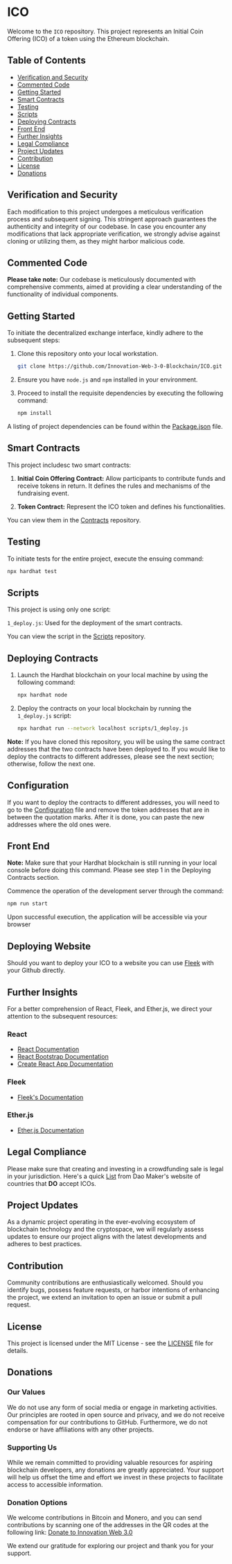 # ICO

Welcome to the `ICO` repository. This project represents an Initial Coin Offering (ICO) of a token using the Ethereum blockchain.

## Table of Contents
- [Verification and Security](#verification-and-security)
- [Commented Code](#commented-code)
- [Getting Started](#getting-started)
- [Smart Contracts](#smart-contracts)
- [Testing](#testing)
- [Scripts](#scripts)
- [Deploying Contracts](#deploying-contracts)
- [Front End](#front-end)
- [Further Insights](#further-insights)
- [Legal Compliance](#legal-compliance)
- [Project Updates](#project-updates)
- [Contribution](#contribution)
- [License](#license)
- [Donations](#donations)

## Verification and Security

Each modification to this project undergoes a meticulous verification process and subsequent signing. This stringent approach guarantees the authenticity and integrity of our codebase. In case you encounter any modifications that lack appropriate verification, we strongly advise against cloning or utilizing them, as they might harbor malicious code.

## Commented Code

**Please take note:** Our codebase is meticulously documented with comprehensive comments, aimed at providing a clear understanding of the functionality of individual components.

## Getting Started

To initiate the decentralized exchange interface, kindly adhere to the subsequent steps:

1. Clone this repository onto your local workstation.

   ```bash
   git clone https://github.com/Innovation-Web-3-0-Blockchain/ICO.git
   ```

2. Ensure you have `node.js` and `npm` installed in your environment.

3. Proceed to install the requisite dependencies by executing the following command:

   ```bash
   npm install
   ```

A listing of project dependencies can be found within the [Package.json](./package.json) file.

## Smart Contracts

This project includesc two smart contracts:

1. **Initial Coin Offering Contract:** Allow participants to contribute funds and receive tokens in return. It defines the rules and mechanisms of the fundraising event.

2. **Token Contract:** Represent the ICO token and defines his functionalities. 

You can view them in the [Contracts](./contracts) repository.

## Testing

To initiate tests for the entire project, execute the ensuing command:

```bash
npx hardhat test
```

## Scripts

This project is using only one script:

`1_deploy.js`: Used for the deployment of the smart contracts.

You can view the script in the [Scripts](./scripts) repository.

## Deploying Contracts

1. Launch the Hardhat blockchain on your local machine by using the following command:

   ```bash
   npx hardhat node
   ```

2. Deploy the contracts on your local blockchain by running the `1_deploy.js` script:

   ```bash
   npx hardhat run --network localhost scripts/1_deploy.js
   ```

**Note:** If you have cloned this repository, you will be using the same contract addresses that the two contracts have been deployed to. If you would like to deploy the contracts to different addresses, please see the next section; otherwise, follow the next one.

## Configuration

If you want to deploy the contracts to different addresses, you will need to go to the [Configuration](./src/config.json) file and remove the token addresses that are in between the quotation marks. After it is done, you can paste the new addresses where the old ones were.

## Front End

**Note:** Make sure that your Hardhat blockchain is still running in your local console before doing this command. Please see step 1 in the Deploying Contracts section.

Commence the operation of the development server through the command:

```bash
npm run start
```

Upon successful execution, the application will be accessible via your browser 

## Deploying Website 

Should you want to deploy your ICO to a website you can use [Fleek](https://fleek.co/) with your Github directly.

## Further Insights

For a better comprehension of React, Fleek, and Ether.js, we direct your attention to the subsequent resources:

### React

- [React Documentation](https://reactjs.org/)
- [React Bootstrap Documentation](https://react-bootstrap.github.io/)
- [Create React App Documentation](https://facebook.github.io/create-react-app/docs/getting-started)

### Fleek

- [Fleek's Documentation](https://docs.fleek.co/)

### Ether.js

- [Ether.js Documentation](https://docs.ethers.org/v6/getting-started/)

## Legal Compliance

Please make sure that creating and investing in a crowdfunding sale is legal in your jurisdiction. Here's a quick [List](https://docs.google.com/document/d/1ajK7-eT-FTqGGoccjkixpGEcTas3nezz9p5gc0N6dgE/edit) from Dao Maker's website of countries that **DO** accept ICOs.

## Project Updates

As a dynamic project operating in the ever-evolving ecosystem of blockchain technology and the cryptospace, we will regularly assess updates to ensure our project aligns with the latest developments and adheres to best practices.

## Contribution

Community contributions are enthusiastically welcomed. Should you identify bugs, possess feature requests, or harbor intentions of enhancing the project, we extend an invitation to open an issue or submit a pull request.

## License

This project is licensed under the MIT License - see the [LICENSE](LICENSE) file for details.

## Donations

### Our Values

We do not use any form of social media or engage in marketing activities. Our principles are rooted in open source and privacy, and we do not receive compensation for our contributions to GitHub. Furthermore, we do not endorse or have affiliations with any other projects.

### Supporting Us

While we remain committed to providing valuable resources for aspiring blockchain developers, any donations are greatly appreciated. Your support will help us offset the time and effort we invest in these projects to facilitate access to accessible information.

### Donation Options

We welcome contributions in Bitcoin and Monero, and you can send contributions by scanning one of the addresses in the QR codes at the following link: [Donate to Innovation Web 3.0](https://innovationweb3.github.io/)

We extend our gratitude for exploring our project and thank you for your support.
